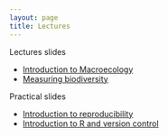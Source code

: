 ```yaml
---
layout: page
title: Lectures
---
```


Lectures slides
* [Introduction to Macroecology](Intro_setup)
* [Measuring biodiversity](Week2_lectures)


Practical slides
* [Introduction to reproducibility](Intro_setup)
* [Introduction to R and version control](Week2_lectures)

